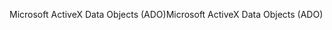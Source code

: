 <span data-ttu-id="7e513-101">Microsoft ActiveX Data Objects (ADO)</span><span class="sxs-lookup"><span data-stu-id="7e513-101">Microsoft ActiveX Data Objects (ADO)</span></span>
